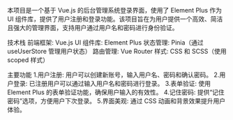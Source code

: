 本项目是一个基于 Vue.js 的后台管理系统登录界面，使用了 Element Plus 作为 UI 组件库，提供了用户注册和登录功能。该项目旨在为用户提供一个高效、简洁且强大的管理界面，支持用户通过用户名和密码进行身份验证。

技术栈
前端框架: Vue.js
UI 组件库: Element Plus
状态管理: Pinia（通过 useUserStore 管理用户状态）
路由管理: Vue Router
样式: CSS 和 SCSS（使用 scoped 样式）

主要功能
1.用户注册: 用户可以创建新账号，输入用户名、密码和确认密码。
2.用户登录: 已注册用户可以通过输入用户名和密码进行登录。
3.表单验证: 使用 Element Plus 的表单验证功能，确保用户输入的有效性。
4.记住密码: 提供“记住密码”选项，方便用户下次登录。
5.界面美观: 通过 CSS 动画和背景效果提升用户体验。